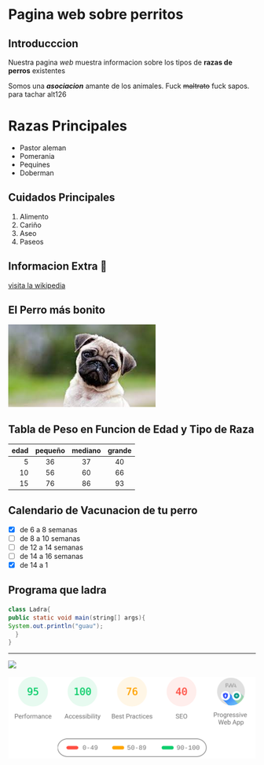 # Pagina web sobre perritos

## Introducccion
Nuestra pagina *web* muestra informacion sobre los tipos de **razas de perros** existentes

Somos una **_asociacion_** amante de los animales. Fuck ~~maltrato~~ fuck sapos. para tachar alt126

# Razas Principales
- Pastor aleman
- Pomerania
- Pequines
- Doberman

## Cuidados Principales
1. Alimento
2. Cariño
3. Aseo
4. Paseos

## Informacion Extra 🐶

[visita la wikipedia](https://es.wikipedia.org/wiki/Canis_familiaris)

## El Perro más bonito

![alt][perro]

[perro]:perro.jpg

## Tabla de Peso en Funcion de Edad y Tipo de Raza

|edad|pequeño|mediano|grande|
|----:|:-----:|:-----:|:----:|
|5|36|37|40|
|10|56|60|66|
|15|76|86|93|

## Calendario de Vacunacion de tu perro

- [x] de 6 a 8 semanas
- [ ] de 8 a 10 semanas
- [ ] de 12 a 14 semanas
- [ ] de 14 a 16 semanas
- [x] de 14 a 1

## Programa que ladra

```java
class Ladra{
public static void main(string[] args){
System.out.println("guau");
  }
}
```

----

<img width="50" src="https://www.mastorrencito.com/wp-content/uploads/2015/01/que-hago-si-me-ataca-un-perro-agresivo.jpg"/>

![alt][banner]

[perro]:perro.jpg
[banner]:banner.svg

